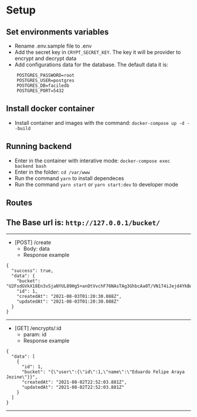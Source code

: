 # Setup

## Set environments variables

- Rename .env.sample file to .env
- Add the secret key in `CRYPT_SECRET_KEY`. The key it will be provider to encrypt and decrypt data
- Add configurations data for the database. The default data it is:

```POSTGRES_HOST=database
    POSTGRES_PASSWORD=root
    POSTGRES_USER=postgres
    POSTGRES_DB=faciledb
    POSTGRES_PORT=5432
```

## Install docker container

- Install container and images with the command: `docker-compose up -d --build`

## Running backend

- Enter in the container with interative mode: `docker-compose exec backend bash`
- Enter in the folder: `cd /var/www`
- Run the command `yarn` to install dependeces
- Run the command `yarn start` or `yarn start:dev` to developer mode

## Routes

## The Base url is: `http://127.0.0.1/bucket/`

---

- [POST] /create
  - Body: data
  - Response example

```
{
  "success": true,
  "data": {
    "bucket": "U2FsdGVkX18En3vSjaNYUL89Hg5+anOtVvchF76NAsTAg3GhbcAa0T/VN174iJejd4YkBdvkv7m32FriIsURw+f6JSDrOA==",
    "id": 1,
    "createdAt": "2021-08-03T01:20:30.088Z",
    "updatedAt": "2021-08-03T01:20:30.088Z"
  }
}
```

---

- [GET] /encrypts/:id
  - param: id
  - Response example

```
{
  "data": [
    {
      "id": 1,
      "bucket": "{\"user\":{\"id\":1,\"name\":\"Eduardo Felipe Araya Jezine\"}}",
      "createdAt": "2021-08-02T22:52:03.881Z",
      "updatedAt": "2021-08-02T22:52:03.881Z"
    }
  ]
}
```

---
